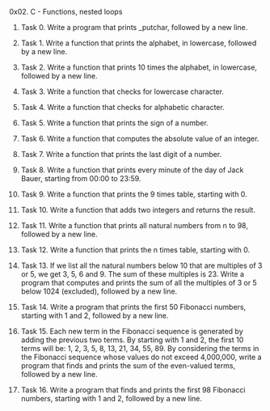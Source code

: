 0x02. C - Functions, nested loops

1. Task 0. Write a program that prints _putchar, followed by a new line.

2. Task 1. Write a function that prints the alphabet, in lowercase, followed by a new line.

3. Task 2. Write a function that prints 10 times the alphabet, in lowercase, followed by a new line.

4. Task 3. Write a function that checks for lowercase character.

5. Task 4. Write a function that checks for alphabetic character.

6. Task 5. Write a function that prints the sign of a number.

7. Task 6. Write a function that computes the absolute value of an integer.

8. Task 7. Write a function that prints the last digit of a number.

9. Task 8. Write a function that prints every minute of the day of Jack Bauer, starting from 00:00 to 23:59.

10. Task 9. Write a function that prints the 9 times table, starting with 0.

11. Task 10. Write a function that adds two integers and returns the result.

12. Task 11. Write a function that prints all natural numbers from n to 98, followed by a new line.

13. Task 12. Write a function that prints the n times table, starting with 0.

14. Task 13. If we list all the natural numbers below 10 that are multiples of 3 or 5, we get 3, 5, 6 and 9. The sum of these multiples is 23. Write a program that computes and prints the sum of all the multiples of 3 or 5 below 1024 (excluded), followed by a new line.

15. Task 14. Write a program that prints the first 50 Fibonacci numbers, starting with 1 and 2, followed by a new line.

16. Task 15. Each new term in the Fibonacci sequence is generated by adding the previous two terms. By starting with 1 and 2, the first 10 terms will be: 1, 2, 3, 5, 8, 13, 21, 34, 55, 89. By considering the terms in the Fibonacci sequence whose values do not exceed 4,000,000, write a program that finds and prints the sum of the even-valued terms, followed by a new line.

17. Task 16. Write a program that finds and prints the first 98 Fibonacci numbers, starting with 1 and 2, followed by a new line.
